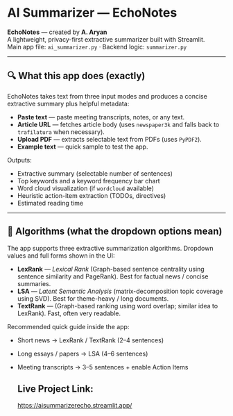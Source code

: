 # AI Summarizer — EchoNotes

**EchoNotes** — created by **A. Aryan**  
A lightweight, privacy-first extractive summarizer built with Streamlit.  
Main app file: `ai_summarizer.py` · Backend logic: `summarizer.py`

---

## 🔍 What this app does (exactly)
EchoNotes takes text from three input modes and produces a concise extractive summary plus helpful metadata:

- **Paste text** — paste meeting transcripts, notes, or any text.  
- **Article URL** — fetches article body (uses `newspaper3k` and falls back to `trafilatura` when necessary).  
- **Upload PDF** — extracts selectable text from PDFs (uses `PyPDF2`).  
- **Example text** — quick sample to test the app.

Outputs:
- Extractive summary (selectable number of sentences)  
- Top keywords and a keyword frequency bar chart  
- Word cloud visualization (if `wordcloud` available)  
- Heuristic action-item extraction (TODOs, directives)  
- Estimated reading time

---

## 🧠 Algorithms (what the dropdown options mean)
The app supports three extractive summarization algorithms. Dropdown values and full forms shown in the UI:

- **LexRank** — *Lexical Rank* (Graph-based sentence centrality using sentence similarity and PageRank). Best for factual news / concise summaries.  
- **LSA** — *Latent Semantic Analysis* (matrix-decomposition topic coverage using SVD). Best for theme-heavy / long documents.  
- **TextRank** — (Graph-based ranking using word overlap; similar idea to LexRank). Fast, often very readable.

Recommended quick guide inside the app:  
- Short news → LexRank / TextRank (2–4 sentences)  
- Long essays / papers → LSA (4–6 sentences)  
- Meeting transcripts → 3–5 sentences + enable Action Items

  ## Live Project Link:
  https://aisummarizerecho.streamlit.app/ 

